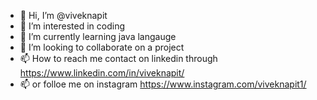 - 👋 Hi, I’m @viveknapit
- 👀 I’m interested in coding
- 🌱 I’m currently learning java langauge
- 💞️ I’m looking to collaborate on a project
- 📫 How to reach me contact on linkedin through https://www.linkedin.com/in/viveknapit/
- 📫 or folloe me on instagram  https://www.instagram.com/viveknapit1/

<!---
viveknapit/viveknapit is a ✨ special ✨ repository because its `README.md` (this file) appears on your GitHub profile.
You can click the Preview link to take a look at your changes.
--->
